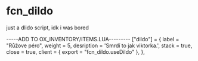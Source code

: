 # fcn_dildo
just a dlido script, idk i was bored




-----ADD TO OX_INVENTORY/ITEMS.LUA---------
    ["dildo"] = {
        label = "Růžove péro",
        weight = 5,
        desription = 'Smrdí to jak viktorka.',
        stack = true,
        close = true,
        client = {
            export = "fcn_dildo.useDildo"
        },
    },
